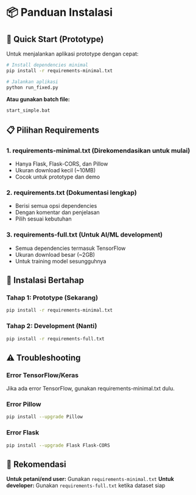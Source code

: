 # 📦 Panduan Instalasi

## 🚀 Quick Start (Prototype)

Untuk menjalankan aplikasi prototype dengan cepat:

```bash
# Install dependencies minimal
pip install -r requirements-minimal.txt

# Jalankan aplikasi
python run_fixed.py
```

**Atau gunakan batch file:**
```bash
start_simple.bat
```

## 📋 Pilihan Requirements

### 1. **requirements-minimal.txt** (Direkomendasikan untuk mulai)
- Hanya Flask, Flask-CORS, dan Pillow
- Ukuran download kecil (~10MB)
- Cocok untuk prototype dan demo

### 2. **requirements.txt** (Dokumentasi lengkap)
- Berisi semua opsi dependencies
- Dengan komentar dan penjelasan
- Pilih sesuai kebutuhan

### 3. **requirements-full.txt** (Untuk AI/ML development)
- Semua dependencies termasuk TensorFlow
- Ukuran download besar (~2GB)
- Untuk training model sesungguhnya

## 🔧 Instalasi Bertahap

### Tahap 1: Prototype (Sekarang)
```bash
pip install -r requirements-minimal.txt
```

### Tahap 2: Development (Nanti)
```bash
pip install -r requirements-full.txt
```

## ⚠️ Troubleshooting

### Error TensorFlow/Keras
Jika ada error TensorFlow, gunakan requirements-minimal.txt dulu.

### Error Pillow
```bash
pip install --upgrade Pillow
```

### Error Flask
```bash
pip install --upgrade Flask Flask-CORS
```

## 🎯 Rekomendasi

**Untuk petani/end user:** Gunakan `requirements-minimal.txt`
**Untuk developer:** Gunakan `requirements-full.txt` ketika dataset siap